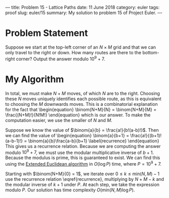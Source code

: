 ‐‐‐
title: Problem 15 - Lattice Paths
date: 11 June 2018
category: euler
tags: proof
slug: euler/15
summary: My solution to problem 15 of Project Euler.
‐‐‐

# Problem Statement

Suppose we start at the top-left corner of an $N\times M$ grid and that we can only travel to the right or down.
How many routes are there to the bottom-right corner?
Output the answer modulo $10^9 + 7$.

# My Algorithm

In total, we must make $N+M$ moves, of which $N$ are to the right.
Choosing these $N$ moves uniquely identifies each possible route, as this is equivalent to choosing the $M$ downwards moves.
This is a combinatorial explanation for the fact that
\begin{equation}
	\binom{N+M}{N} = \binom{N+M}{M} = \frac{(N+M)!}{N!M!}
\end{equation}
which is our answer.
To make the computation easier, we use the smaller of $N$ and $M$.

Suppose we know the value of $\binom{a}{b} = \frac{a!}{b!(a-b)!}$.
Then we can find the value of
\begin{equation}
	\binom{a}{b+1} = \frac{a!}{(b+1)!(a-b-1)!} = \binom{a}{b}\frac{a-b}{b+1}
	\label{recurrence}
\end{equation}
This gives us a recurrence relation.
Because we are computing the answer modulo $10^9 + 7$, we must use the modular multiplicative inverse of $b+1$.
Because the modulus is prime, this is guaranteed to exist.
We can find this using the [Extended Euclidean algorithm](https://en.wikipedia.org/wiki/Extended_Euclidean_algorithm) in $O(\log P)$ time, where $P = 10^9 + 7$.

Starting with $\binom{N+M}{0} = 1$, we iterate over $0 \le k \le \mathrm{min}(N,M) - 1$ use the recurrence relation \eqref{recurrence}, multiplying by $N + M - k$ and the modular inverse of $k + 1$ under $P$.
At each step, we take the expression modulo $P$.
Our solution has time complexity $O(\mathrm{min}(N,M)\log P)$.
